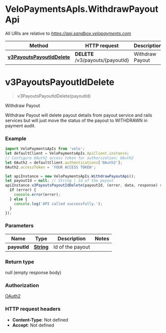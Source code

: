 # VeloPaymentsApIs.WithdrawPayoutApi

All URIs are relative to *https://api.sandbox.velopayments.com*

Method | HTTP request | Description
------------- | ------------- | -------------
[**v3PayoutsPayoutIdDelete**](WithdrawPayoutApi.md#v3PayoutsPayoutIdDelete) | **DELETE** /v3/payouts/{payoutId} | Withdraw Payout


<a name="v3PayoutsPayoutIdDelete"></a>
# **v3PayoutsPayoutIdDelete**
> v3PayoutsPayoutIdDelete(payoutId)

Withdraw Payout

Withdraw Payout will delete payout details from payout service and rails services but will just move the status of the payout to WITHDRAWN in payment audit.

### Example
```javascript
import VeloPaymentsApIs from 'velo';
let defaultClient = VeloPaymentsApIs.ApiClient.instance;
// Configure OAuth2 access token for authorization: OAuth2
let OAuth2 = defaultClient.authentications['OAuth2'];
OAuth2.accessToken = 'YOUR ACCESS TOKEN';

let apiInstance = new VeloPaymentsApIs.WithdrawPayoutApi();
let payoutId = null; // String | Id of the payout
apiInstance.v3PayoutsPayoutIdDelete(payoutId, (error, data, response) => {
  if (error) {
    console.error(error);
  } else {
    console.log('API called successfully.');
  }
});
```

### Parameters

Name | Type | Description  | Notes
------------- | ------------- | ------------- | -------------
 **payoutId** | [**String**](.md)| Id of the payout | 

### Return type

null (empty response body)

### Authorization

[OAuth2](../README.md#OAuth2)

### HTTP request headers

 - **Content-Type**: Not defined
 - **Accept**: Not defined

